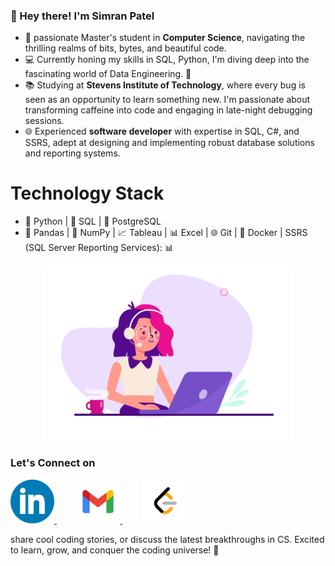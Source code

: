 ### 🌟 Hey there! I'm Simran Patel

<!--
**SimranPatel6595/SimranPatel6595** is a ✨ _special_ ✨ repository because its `README.md` (this file) appears on your GitHub profile.

Here are some ideas to get you started:

- 🔭 I’m currently working on ...
- 🌱 I’m currently learning ...
- 👯 I’m looking to collaborate on ...
- 🤔 I’m looking for help with ...
- 💬 Ask me about ...
- 📫 How to reach me: ...
- 😄 Pronouns: ...
- ⚡ Fun fact: ...

![Coding](https://github.com/SimranPatel6595/SimranPatel6595/blob/main/coding.gif)
-->
- 🔭 passionate Master's student in **Computer Science**, navigating the thrilling realms of bits, bytes, and beautiful code.
- 💻 Currently honing my skills in SQL, Python, I'm diving deep into the fascinating world of Data Engineering. 🚀
- 📚 Studying at **Stevens Institute of Technology**, where every bug is seen as an opportunity to learn something new. I'm passionate about transforming caffeine into code and engaging in late-night debugging sessions.
- 🌐 Experienced **software developer** with expertise in SQL, C#, and SSRS, adept at designing and implementing robust database solutions and reporting systems.

# Technology Stack

- 🐍 Python | 💾 SQL | 🐘 PostgreSQL
- 🐼 Pandas | 🔢 NumPy | 📈 Tableau | 📊 Excel | 🌐 Git | 🐳 Docker | SSRS (SQL Server Reporting Services): 📊


<p align="Center">
  <img src="https://github.com/SimranPatel6595/SimranPatel6595/blob/main/coding.gif" alt="coding" width="400"/>
</p>

### Let's Connect on 
<p align="left">
  <a href="https://www.linkedin.com/in/simranpatel6595/">
    <img src="https://github.com/SimranPatel6595/SimranPatel6595/blob/main/LinkedIn.png" alt="LinkedIn" width="70"/>
  </a> &nbsp;&nbsp;&nbsp;  &nbsp;&nbsp;&nbsp;
   <a href="mailto:simranpatel6595@gmail.com">
    <img src="https://github.com/SimranPatel6595/SimranPatel6595/blob/main/Gmail.png" alt="Gmail" width="70"/>
  </a> &nbsp;&nbsp;&nbsp;  &nbsp;&nbsp;&nbsp;
     <a href="https://leetcode.com/SimranPatel6595/">
    <img src="https://github.com/SimranPatel6595/SimranPatel6595/blob/main/LeetCode.png" alt="Leetcode" width="70"/>
  </a>
</p>

share cool coding stories, or discuss the latest breakthroughs in CS. Excited to learn, grow, and conquer the coding universe! 🌌

